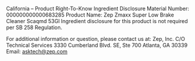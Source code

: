  
 
 
California – Product Right-To-Know Ingredient Disclosure 
Material Number: 000000000000683285 
Product Name: Zep Zmaxx Super Low Brake Cleaner Scaqmd 53Gl 
Ingredient disclosure for this product is not required per SB 258 Regulation. 
 
For additional information or question, please contact us at: 
Zep, Inc. 
C/O Technical Services 
3330 Cumberland Blvd. SE, Ste 700 
Atlanta, GA 30339 
Email: asktech@zep.com 
 
 
 
 
